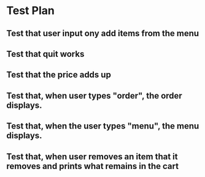 # Test Plan

## Test that user input ony add items from the menu

## Test that quit works

## Test that the price adds up

## Test that, when user types "order", the order displays.

## Test that, when the user types "menu", the menu displays.

## Test that, when user removes an item that it removes and prints what remains in the cart
